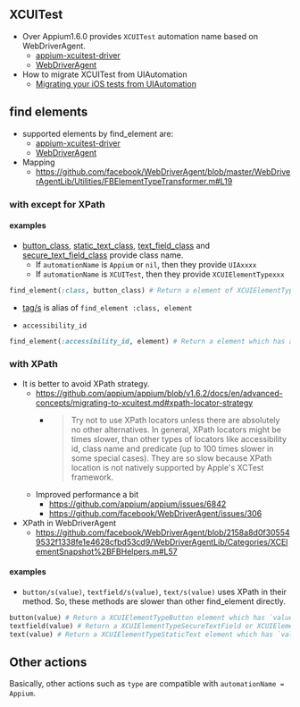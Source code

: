 ## XCUITest
- Over Appium1.6.0 provides `XCUITest` automation name based on WebDriverAgent.
    - [appium-xcuitest-driver](https://github.com/appium/appium-xcuitest-driver)
    - [WebDriverAgent](https://github.com/facebook/WebDriverAgent)
- How to migrate XCUITest from UIAutomation
    - [Migrating your iOS tests from UIAutomation](https://github.com/appium/appium/blob/v1.6.2/docs/en/advanced-concepts/migrating-to-xcuitest.md)

## find elements
- supported elements by find_element are:
    - [appium-xcuitest-driver](https://github.com/appium/appium-xcuitest-driver/blob/master/lib/commands/find.js#L17)
    - [WebDriverAgent](https://github.com/facebook/WebDriverAgent/blob/8346199212bffceab24192e81bc0118d65132466/WebDriverAgentLib/Commands/FBFindElementCommands.m#L111)
- Mapping
    - https://github.com/facebook/WebDriverAgent/blob/master/WebDriverAgentLib/Utilities/FBElementTypeTransformer.m#L19

### with except for XPath
#### examples
- [button_class](https://github.com/appium/ruby_lib/blob/master/lib/appium_lib/ios/element/button.rb#L8), [static_text_class](https://github.com/appium/ruby_lib/blob/master/lib/appium_lib/ios/element/text.rb#L8), [text_field_class](https://github.com/appium/ruby_lib/blob/master/lib/appium_lib/ios/element/textfield.rb#L10) and [secure_text_field_class](https://github.com/appium/ruby_lib/blob/master/lib/appium_lib/ios/element/textfield.rb#L15) provide class name.
    - If `automationName` is `Appium` or `nil`, then they provide `UIAxxxx`
    - If `automationName` is `XCUITest`, then they provide `XCUIElementTypexxx`

```ruby
find_element(:class, button_class) # Return a element of XCUIElementTypeButton for XCUITest
```

- [tag/s](https://github.com/appium/ruby_lib/blob/ac03116756a72fbd624fa32ea886123b955d7089/lib/appium_lib/android/helper.rb#L238) is alias of `find_element :class, element`

- `accessibility_id`

```ruby
find_element(:accessibility_id, element) # Return a element which has accessibilityIdentifier, `element`.
```

### with XPath
- It is better to avoid XPath strategy.
    - https://github.com/appium/appium/blob/v1.6.2/docs/en/advanced-concepts/migrating-to-xcuitest.md#xpath-locator-strategy
        - > Try not to use XPath locators unless there are absolutely no other alternatives. In general, XPath locators might be times slower, than other types of locators like accessibility id, class name and predicate (up to 100 times slower in some special cases). They are so slow because XPath location is not natively supported by Apple's XCTest framework.
    - Improved performance a bit
        - https://github.com/appium/appium/issues/6842
        - https://github.com/facebook/WebDriverAgent/issues/306
- XPath in WebDriverAgent
    - https://github.com/facebook/WebDriverAgent/blob/2158a8d0f305549532f1338fe1e4628cfbd53cd9/WebDriverAgentLib/Categories/XCElementSnapshot%2BFBHelpers.m#L57

#### examples
- `button/s(value)`, `textfield/s(value)`, `text/s(value)` uses XPath in their method. So, these methods are slower than other find_element directly.

```ruby
button(value) # Return a XCUIElementTypeButton element which has `value` text.
textfield(value) # Return a XCUIElementTypeSecureTextField or XCUIElementTypeTextField element which has `value` text.
text(value) # Return a XCUIElementTypeStaticText element which has `value` text.
```

## Other actions
Basically, other actions such as `type` are compatible with `automationName = Appium`.
